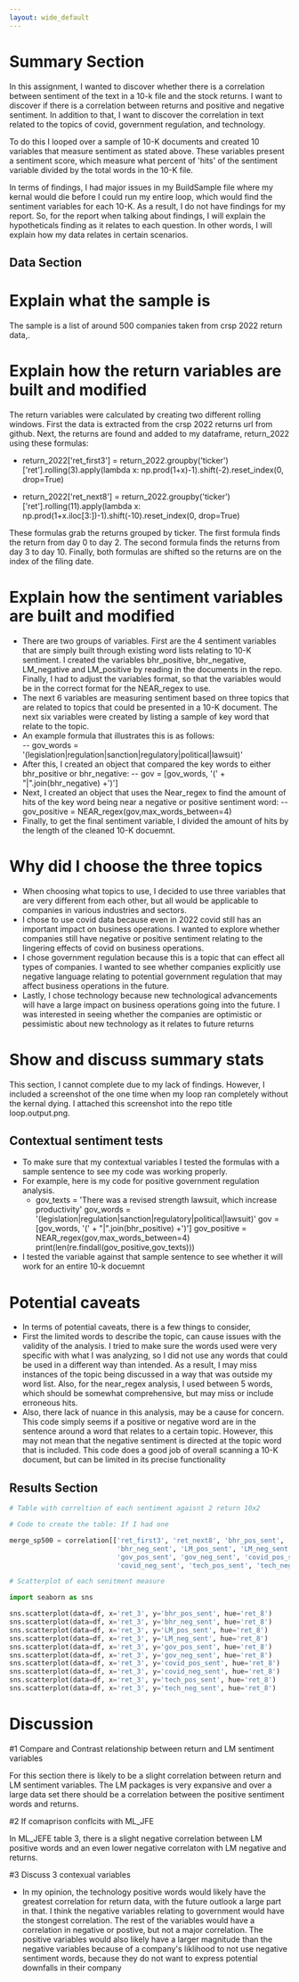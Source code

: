 ```yaml
---
layout: wide_default
---
```



# Summary Section
In this assignment, I wanted to discover whether there is a correlation between sentiment of the text in a 10-k file and the stock returns. I want to discover if there is a correlation between returns and positive and negative sentiment. In addition to that, I want to discover the correlation in text related to the topics of covid, government regulation, and technology. 

To do this I looped over a sample of 10-K documents and created 10 variables that measure sentiment as stated above. These variables present a sentiment score, which measure what percent of 'hits' of the sentiment variable divided by the total words in the 10-K file.

In terms of findings, I had major issues in my BuildSample file where my kernal would die before I could run my entire loop, which would find the sentiment variables for each 10-K. As a result, I do not have findings for my report. So, for the report when talking about findings, I will explain the hypotheticals finding as it relates to each question. In other words, I will explain how my data relates in certain scenarios.

## Data Section

# Explain what the sample is
The sample is a list of around 500 companies taken from crsp 2022 return data,.

# Explain how the return variables are built and modified

The return variables were calculated by creating two different rolling windows. First the data is extracted from the crsp 2022 returns url from github.
Next, the returns are found and added to my dataframe, return_2022 using these formulas:
  - return_2022['ret_first3'] = return_2022.groupby('ticker')['ret'].rolling(3).apply(lambda x:                 np.prod(1+x)-1).shift(-2).reset_index(0, drop=True)

 - return_2022['ret_next8'] = return_2022.groupby('ticker')['ret'].rolling(11).apply(lambda x:                 np.prod(1+x.iloc[3:])-1).shift(-10).reset_index(0, drop=True)

These formulas grab the returns grouped by ticker. The first formula finds the return from day 0 to day 2. The second formula finds the returns from day 3 to day 10. Finally, both formulas are shifted so the returns are on the index of the filing date. 


#  Explain how the sentiment variables are built and modified

- There are two groups of variables. First are the 4 sentiment variables that are simply built through existing word lists relating to 10-K sentiment. I created the variables bhr_positive, bhr_negative, LM_negative and LM_positive by reading in the documents in the repo. Finally, I had to adjust the variables format, so that the variables would be in the correct format for the NEAR_regex to use. 
- The next 6 variables are measuring sentiment based on three topics that are related to topics that could be presented in a 10-K document. The next six variables were created by listing a sample of key word that relate to the topic.
- An example formula that illustrates this is as follows:  
    -- gov_words = '(legislation|regulation|sanction|regulatory|political|lawsuit)' 
- After this, I created an object that compared the key words to either bhr_positive or bhr_negative:
    -- gov = [gov_words, '(' + "|".join(bhr_negative) +')']
- Next, I created an object that uses the Near_regex to find the amount of hits of the key word being near a negative or positive sentiment word:
    -- gov_positive = NEAR_regex(gov,max_words_between=4)
- Finally, to get the final sentiment variable, I divided the amount of hits by the length of the cleaned 10-K docuemnt.

# Why did I choose the three topics
- When choosing what topics to use, I decided to use three variables that are very different from each other, but all would be applicable to companies in various industries and sectors. 
- I chose to use covid data because even in 2022 covid still has an important impact on business operations. I wanted to explore whether companies still have negative or positive sentiment relating to the lingering effects of covid on business operations.
- I chose government regulation because this is a topic that can effect all types of companies. I wanted to see whether companies explicitly use negative language relating to potential government regulation that may affect business operations in the future. 
- Lastly, I chose technology because new technological advancements will have a large impact on business operations going into the future. I was interested in seeing whether the companies are optimistic or pessimistic about new technology as it relates to future returns

# Show and discuss summary stats
This section, I cannot complete due to my lack of findings. However, I included a screenshot of the one time when my loop ran completely without the kernal dying. I attached this screenshot into the repo title loop.output.png.



## Contextual sentiment tests
- To make sure that my contextual variables I tested the formulas with a sample sentence to see my code was working properly.
- For example, here is my code for positive government regulation analysis. 
    - gov_texts  = 'There was a revised strength lawsuit, which increase productivity'
      gov_words = '(legislation|regulation|sanction|regulatory|political|lawsuit)' 
      gov = [gov_words, '(' + "|".join(bhr_positive) +')']
      gov_positive = NEAR_regex(gov,max_words_between=4)
      print(len(re.findall(gov_positive,gov_texts)))   
-  I tested the variable against that sample sentence to see whether it will work for an entire 10-k docuemnt


# Potential caveats
- In terms of potential caveats, there is a few things to consider,
- First the limited words to describe the topic, can cause issues with the validity of the analysis. I tried to make sure the words used were very specific with what I was analyzing, so I did not use any words that could be used in a different way than intended. As a result, I may miss instances of the topic being discussed in a way that was outside my word list. Also, for the near_regex analysis, I used between 5 words, which should be somewhat comprehensive, but may miss or include erroneous hits. 
- Also, there lack of nuance in this analysis, may be a cause for concern. This code simply seems if a positive or negative word are in the sentence around a word that relates to a certain topic. However, this may not mean that the negative sentiment is directed at the topic word that is included. This code does a good job of overall scanning a 10-K document, but can be limited in its precise functionality


## Results Section


```python
# Table with correltion of each sentiment agaisnt 2 return 10x2

# Code to create the table: If I had one

merge_sp500 = correlation[['ret_first3', 'ret_next8', 'bhr_pos_sent',
                           'bhr_neg_sent', 'LM_pos_sent', 'LM_neg_sent', 
                           'gov_pos_sent', 'gov_neg_sent', 'covid_pos_sent', 
                           'covid_neg_sent', 'tech_pos_sent', 'tech_neg_sent']]


```


```python
# Scatterplot of each senitment measure

import seaborn as sns

sns.scatterplot(data=df, x='ret_3', y='bhr_pos_sent', hue='ret_8')
sns.scatterplot(data=df, x='ret_3', y='bhr_neg_sent', hue='ret_8')
sns.scatterplot(data=df, x='ret_3', y='LM_pos_sent', hue='ret_8')
sns.scatterplot(data=df, x='ret_3', y='LM_neg_sent', hue='ret_8')
sns.scatterplot(data=df, x='ret_3', y='gov_pos_sent', hue='ret_8')
sns.scatterplot(data=df, x='ret_3', y='gov_neg_sent', hue='ret_8')
sns.scatterplot(data=df, x='ret_3', y='covid_pos_sent', hue='ret_8')
sns.scatterplot(data=df, x='ret_3', y='covid_neg_sent', hue='ret_8')
sns.scatterplot(data=df, x='ret_3', y='tech_pos_sent', hue='ret_8')
sns.scatterplot(data=df, x='ret_3', y='tech_neg_sent', hue='ret_8')
```

# Discussion

#1 Compare and Contrast relationship between return and LM sentiment variables

For this section there is likely to be a slight correlation between return and LM sentiment variables. The LM packages is very expansive and over a large data set there should be a correlation between the positive sentiment words and returns.

#2 If comaprison conflcits with ML_JFE

In ML_JEFE table 3, there is a slight negative correlation between LM positive words and an even lower negative correlaton with LM negative and returns. 

#3 Discuss 3 contexual variables

 - In my opinion, the technology positive words would likely have the greatest correlation for return data, with the future outlook a large part in that. I think the negative variables relating to government would have the stongest correlation. The rest of the variables would have a correlation in negative or postive, but not a major correlation. The positive variables would also likely have a larger magnitude than the negative variables because of a company's liklihood to not use negative sentiment words, because they do not want to express potential downfalls in their company


```python

```
